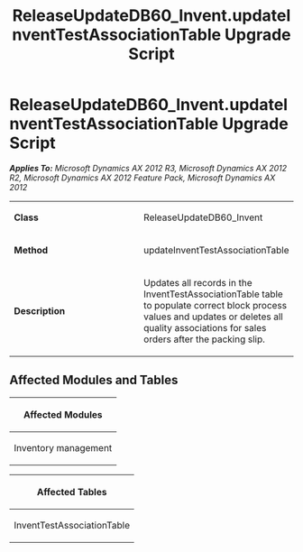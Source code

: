 ﻿---
title: ReleaseUpdateDB60_Invent.updateInventTestAssociationTable Upgrade Script
TOCTitle: ReleaseUpdateDB60_Invent.updateInventTestAssociationTable Upgrade Script
ms:assetid: c7dc326c-bb8c-37d5-55c4-3b405fe3ea82
ms:mtpsurl: https://msdn.microsoft.com/en-us/library/JJ719589(v=AX.60)
ms:contentKeyID: 49711156
ms.date: 05/18/2015
mtps_version: v=AX.60
---

# ReleaseUpdateDB60\_Invent.updateInventTestAssociationTable Upgrade Script 


_**Applies To:** Microsoft Dynamics AX 2012 R3, Microsoft Dynamics AX 2012 R2, Microsoft Dynamics AX 2012 Feature Pack, Microsoft Dynamics AX 2012_

<table>
<colgroup>
<col style="width: 50%" />
<col style="width: 50%" />
</colgroup>
<tbody>
<tr class="odd">
<td><p><strong>Class</strong></p></td>
<td><p>ReleaseUpdateDB60_Invent</p></td>
</tr>
<tr class="even">
<td><p><strong>Method</strong></p></td>
<td><p>updateInventTestAssociationTable</p></td>
</tr>
<tr class="odd">
<td><p><strong>Description</strong></p></td>
<td><p>Updates all records in the InventTestAssociationTable table to populate correct block process values and updates or deletes all quality associations for sales orders after the packing slip.</p></td>
</tr>
</tbody>
</table>


## Affected Modules and Tables

<table>
<colgroup>
<col style="width: 100%" />
</colgroup>
<thead>
<tr class="header">
<th><p>Affected Modules</p></th>
</tr>
</thead>
<tbody>
<tr class="odd">
<td><p>Inventory management</p></td>
</tr>
</tbody>
</table>


<table>
<colgroup>
<col style="width: 100%" />
</colgroup>
<thead>
<tr class="header">
<th><p>Affected Tables</p></th>
</tr>
</thead>
<tbody>
<tr class="odd">
<td><p>InventTestAssociationTable</p></td>
</tr>
</tbody>
</table>

  


